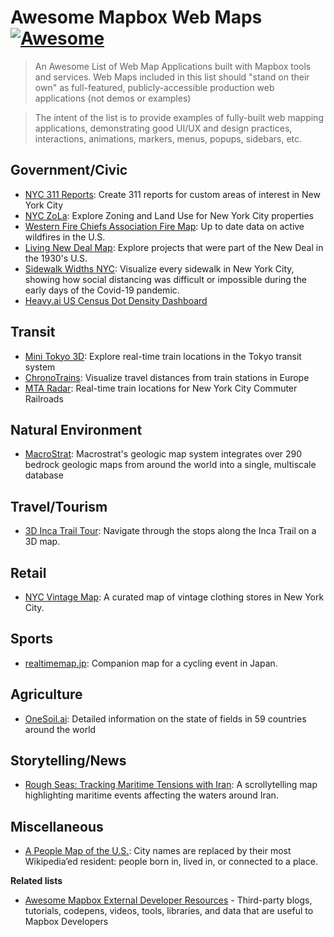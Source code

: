 # Awesome Mapbox Web Maps [![Awesome](https://cdn.rawgit.com/sindresorhus/awesome/d7305f38d29fed78fa85652e3a63e154dd8e8829/media/badge.svg)](https://github.com/sindresorhus/awesome)

> An Awesome List of Web Map Applications built with Mapbox tools and services.  Web Maps included in this list should "stand on their own" as full-featured, publicly-accessible production web applications (not demos or examples)

> The intent of the list is to provide examples of fully-built web mapping applications, demonstrating good UI/UX and design practices, interactions, animations, markers, menus, popups, sidebars, etc.

## Government/Civic

- [NYC 311 Reports](https://nyc311.app): Create 311 reports for custom areas of interest in New York City
- [NYC ZoLa](https://zola.planning.nyc.gov/): Explore Zoning and Land Use for New York City properties
- [Western Fire Chiefs Association Fire Map](https://fire-map.wfca.com/): Up to date data on active wildfires in the U.S.
- [Living New Deal Map](https://livingnewdeal.org/map/): Explore projects that were part of the New Deal in the 1930's U.S.
- [Sidewalk Widths NYC](https://www.sidewalkwidths.nyc/#13/40.714/-74.005): Visualize every sidewalk in New York City, showing how social distancing was difficult or impossible during the early days of the Covid-19 pandemic.
- [Heavy.ai US Census Dot Density Dashboard](https://census2-demo.heavy.ai/omnisci/dashboard/26?tab=-Mmd0tXBrEPn33vRyHK1)


## Transit

- [Mini Tokyo 3D](https://minitokyo3d.com/): Explore real-time train locations in the Tokyo transit system
- [ChronoTrains](https://www.chronotrains.com/): Visualize travel distances from train stations in Europe
- [MTA Radar](https://radar.mta.info/): Real-time train locations for New York City Commuter Railroads

## Natural Environment

- [MacroStrat](https://macrostrat.org/map/#x=16&y=23&z=2): Macrostrat's geologic map system integrates over 290 bedrock geologic maps from around the world into a single, multiscale database

## Travel/Tourism

- [3D Inca Trail Tour](https://incatrail.vacations/3dtour/): Navigate through the stops along the Inca Trail on a 3D map.

## Retail

- [NYC Vintage Map](https://nycvintagemap.com/): A curated map of vintage clothing stores in New York City.

## Sports

- [realtimemap.jp](https://realtimemap.jp/): Companion map for a cycling event in Japan.

## Agriculture

- [OneSoil.ai](https://map.onesoil.ai/): Detailed information on the state of fields in 59 countries around the world

## Storytelling/News

- [Rough Seas: Tracking Maritime Tensions with Iran](https://iranmaritime.crisisgroup.org/): A scrollytelling map highlighting maritime events affecting the waters around Iran.

## Miscellaneous

- [A People Map of the U.S.](https://pudding.cool/2019/05/people-map/): City names are replaced by their most Wikipedia’ed resident: people born in, lived in, or connected to a place.


**Related lists**
- [Awesome Mapbox External Developer Resources](https://github.com/chriswhong/awesome-mapbox-external-developer-resources) - Third-party blogs, tutorials, codepens, videos, tools, libraries, and data that are useful to Mapbox Developers
